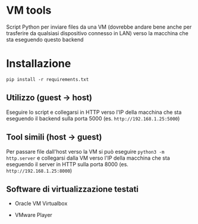 
# VM tools

Script Python per inviare files da una VM (dovrebbe andare bene anche per trasferire da qualsiasi dispositivo connesso in LAN) verso la macchina che sta eseguendo questo backend

# Installazione

`pip install -r requirements.txt`

## Utilizzo (guest -> host)

Eseguire lo script e collegarsi in HTTP verso l'IP della macchina che sta eseguendo il backend sulla porta 5000 (es. `http://192.168.1.25:5000`)

## Tool simili (host -> guest)

Per passare file dall'host verso la VM si può eseguire `python3 -m http.server` e collegarsi dalla VM verso l'IP della macchina che sta eseguendo il server in HTTP sulla porta 8000 (es. `http://192.168.1.25:8000`)

## Software di virtualizzazione testati

- Oracle VM Virtualbox

- VMware Player
